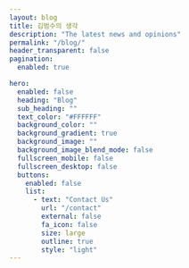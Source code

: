 ```yaml
---
layout: blog
title: 김범수의 생각
description: "The latest news and opinions"
permalink: "/blog/"
header_transparent: false
pagination:
  enabled: true

hero:
  enabled: false
  heading: "Blog"
  sub_heading: ""
  text_color: "#FFFFFF"
  background_color: ""
  background_gradient: true
  background_image: ""
  background_image_blend_mode: false
  fullscreen_mobile: false
  fullscreen_desktop: false
  buttons:
    enabled: false
    list:
      - text: "Contact Us"
        url: "/contact"
        external: false
        fa_icon: false
        size: large
        outline: true
        style: "light"
---
```

